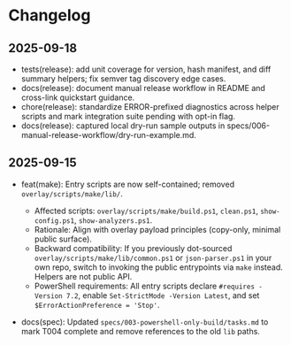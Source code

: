 # Changelog

## 2025-09-18

- tests(release): add unit coverage for version, hash manifest, and diff summary helpers; fix semver tag discovery edge cases.
- docs(release): document manual release workflow in README and cross-link quickstart guidance.
- chore(release): standardize ERROR-prefixed diagnostics across helper scripts and mark integration suite pending with opt-in flag.
- docs(release): captured local dry-run sample outputs in specs/006-manual-release-workflow/dry-run-example.md.

## 2025-09-15

- feat(make): Entry scripts are now self-contained; removed `overlay/scripts/make/lib/`.
  - Affected scripts: `overlay/scripts/make/build.ps1`, `clean.ps1`, `show-config.ps1`, `show-analyzers.ps1`.
  - Rationale: Align with overlay payload principles (copy-only, minimal public surface).
  - Backward compatibility: If you previously dot-sourced `overlay/scripts/make/lib/common.ps1` or `json-parser.ps1` in your own repo, switch to invoking the public entrypoints via `make` instead. Helpers are not public API.
  - PowerShell requirements: All entry scripts declare `#requires -Version 7.2`, enable `Set-StrictMode -Version Latest`, and set `$ErrorActionPreference = 'Stop'`.

- docs(spec): Updated `specs/003-powershell-only-build/tasks.md` to mark T004 complete and remove references to the old `lib` paths.

